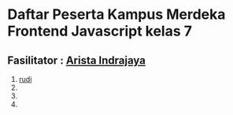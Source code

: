 # Daftar Peserta Kampus Merdeka Frontend Javascript kelas 7
## Fasilitator : [Arista Indrajaya](https://github.com/aindrajaya)
1. [rudi](https://github.com/rudi)
2. 
3. 
4. 